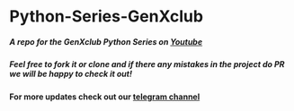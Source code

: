 # Python-Series-GenXclub
##### A repo for the GenXclub Python Series on [Youtube](https://www.youtube.com/playlist?list=PLDH0CDbXF8qOIjEzd0q_YjR46mw9tMmDI)
##### Feel free to fork it or clone and if there any mistakes in the project do PR we will be happy to check it out!

#### For more updates check out our [telegram channel](https://t.me/genXclub)

